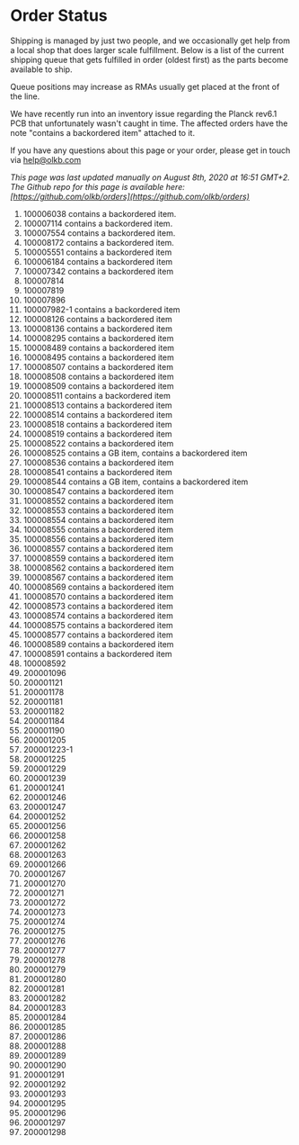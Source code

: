 # Order Status

Shipping is managed by just two people, and we occasionally get help from a local shop that does larger scale fulfillment. Below is a list of the current shipping queue that gets fulfilled in order (oldest first) as the parts become available to ship.

Queue positions may increase as RMAs usually get placed at the front of the line.

We have recently run into an inventory issue regarding the Planck rev6.1 PCB that unfortunately wasn't caught in time. The affected orders have the note "contains a backordered item" attached to it.

If you have any questions about this page or your order, please get in touch via help@olkb.com

*This page was last updated manually on August 8th, 2020 at 16:51 GMT+2. The Github repo for this page is available here: [https://github.com/olkb/orders](https://github.com/olkb/orders)*

 1. 100006038 contains a backordered item.
 2. 100007114 contains a backordered item.
 3. 100007554 contains a backordered item.
 4. 100008172 contains a backordered item.
 5. 100005551 contains a backordered item
 6. 100006184 contains a backordered item
 7. 100007342 contains a backordered item
 8. 100007814
 9. 100007819
 10. 100007896
 11. 100007982-1 contains a backordered item
 12. 100008126 contains a backordered item
 13. 100008136 contains a backordered item
 14. 100008295 contains a backordered item 
 15. 100008489 contains a backordered item 
 16. 100008495 contains a backordered item 
 17. 100008507 contains a backordered item 
 18. 100008508 contains a backordered item
 19. 100008509 contains a backordered item
 20. 100008511 contains a backordered item
 21. 100008513 contains a backordered item
 22. 100008514 contains a backordered item
 23. 100008518 contains a backordered item
 24. 100008519 contains a backordered item
 25. 100008522 contains a backordered item
 26. 100008525 contains a GB item, contains a backordered item
 27. 100008536 contains a backordered item
 28. 100008541 contains a backordered item
 29. 100008544 contains a GB item, contains a backordered item
 30. 100008547 contains a backordered item
 31. 100008552 contains a backordered item
 32. 100008553 contains a backordered item
 33. 100008554 contains a backordered item
 34. 100008555 contains a backordered item
 35. 100008556 contains a backordered item
 36. 100008557 contains a backordered item
 37. 100008559 contains a backordered item
 38. 100008562 contains a backordered item
 39. 100008567 contains a backordered item
 40. 100008569 contains a backordered item
 41. 100008570 contains a backordered item
 42. 100008573 contains a backordered item
 43. 100008574 contains a backordered item
 44. 100008575 contains a backordered item
 45. 100008577 contains a backordered item
 46. 100008589 contains a backordered item
 47. 100008591 contains a backordered item
 48. 100008592
 49. 200001096
 50. 200001121
 51. 200001178
 52. 200001181
 53. 200001182
 54. 200001184
 55. 200001190
 56. 200001205
 57. 200001223-1
 58. 200001225
 59. 200001229
 60. 200001239
 61. 200001241
 62. 200001246
 63. 200001247
 64. 200001252
 65. 200001256
 66. 200001258
 67. 200001262
 68. 200001263
 69. 200001266
 70. 200001267
 71. 200001270
 72. 200001271
 73. 200001272
 74. 200001273
 75. 200001274
 76. 200001275
 77. 200001276
 78. 200001277
 79. 200001278
 80. 200001279
 81. 200001280
 82. 200001281
 83. 200001282
 84. 200001283
 85. 200001284
 86. 200001285
 87. 200001286
 88. 200001288
 89. 200001289
 90. 200001290
 91. 200001291
 92. 200001292
 93. 200001293
 94. 200001295
 95. 200001296
 96. 200001297
 97. 200001298
